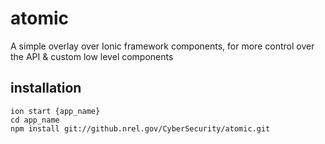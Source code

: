 # atomic
A simple overlay over Ionic framework components, for more control over the API &amp; custom low level components
## installation
    ion start {app_name}
    cd app_name
    npm install git://github.nrel.gov/CyberSecurity/atomic.git
